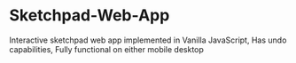 # Sketchpad-Web-App
Interactive sketchpad web app implemented in Vanilla JavaScript, Has undo capabilities, Fully functional on either mobile desktop
